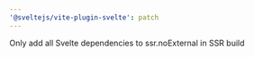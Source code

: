 ```yaml
---
'@sveltejs/vite-plugin-svelte': patch
---
```


Only add all Svelte dependencies to ssr.noExternal in SSR build
